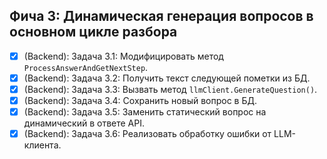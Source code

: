 ## Фича 3: Динамическая генерация вопросов в основном цикле разбора
- [x] (Backend): Задача 3.1: Модифицировать метод `ProcessAnswerAndGetNextStep`.
- [x] (Backend): Задача 3.2: Получить текст следующей пометки из БД.
- [x] (Backend): Задача 3.3: Вызвать метод `llmClient.GenerateQuestion()`.
- [x] (Backend): Задача 3.4: Сохранить новый вопрос в БД.
- [x] (Backend): Задача 3.5: Заменить статический вопрос на динамический в ответе API.
- [x] (Backend): Задача 3.6: Реализовать обработку ошибки от LLM-клиента.